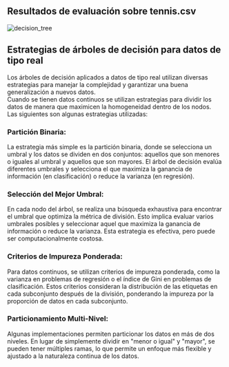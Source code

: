 ## Resultados de evaluación sobre tennis.csv
![decision_tree](https://github.com/lucianomasuelli/ia-uncuyo-2023/assets/83616746/e70a4df1-8c33-4ec9-bd6b-a4fd9192b97e)

## Estrategias de árboles de decisión para datos de tipo real
Los árboles de decisión aplicados a datos de tipo real utilizan diversas estrategias para manejar la complejidad y garantizar una buena generalización a nuevos datos.  
Cuando se tienen datos continuos se utilizan estrategias para dividir los datos de manera que maximicen la homogeneidad dentro de los nodos.  
Las siguientes son algunas estrategias utilizadas:  
### Partición Binaria:
La estrategia más simple es la partición binaria, donde se selecciona un umbral y los datos se dividen en dos conjuntos: aquellos que son menores o iguales al umbral y aquellos que son mayores. 
El árbol de decisión evalúa diferentes umbrales y selecciona el que maximiza la ganancia de información (en clasificación) o reduce la varianza (en regresión).

### Selección del Mejor Umbral:
En cada nodo del árbol, se realiza una búsqueda exhaustiva para encontrar el umbral que optimiza la métrica de división. 
Esto implica evaluar varios umbrales posibles y seleccionar aquel que maximiza la ganancia de información o reduce la varianza. Esta estrategia es efectiva, pero puede ser computacionalmente costosa.

### Criterios de Impureza Ponderada:
Para datos continuos, se utilizan criterios de impureza ponderada, como la varianza en problemas de regresión o el índice de Gini en problemas de clasificación. 
Estos criterios consideran la distribución de las etiquetas en cada subconjunto después de la división, ponderando la impureza por la proporción de datos en cada subconjunto.

### Particionamiento Multi-Nivel:
Algunas implementaciones permiten particionar los datos en más de dos niveles. 
En lugar de simplemente dividir en "menor o igual" y "mayor", se pueden tener múltiples ramas, lo que permite un enfoque más flexible y ajustado a la naturaleza continua de los datos.
